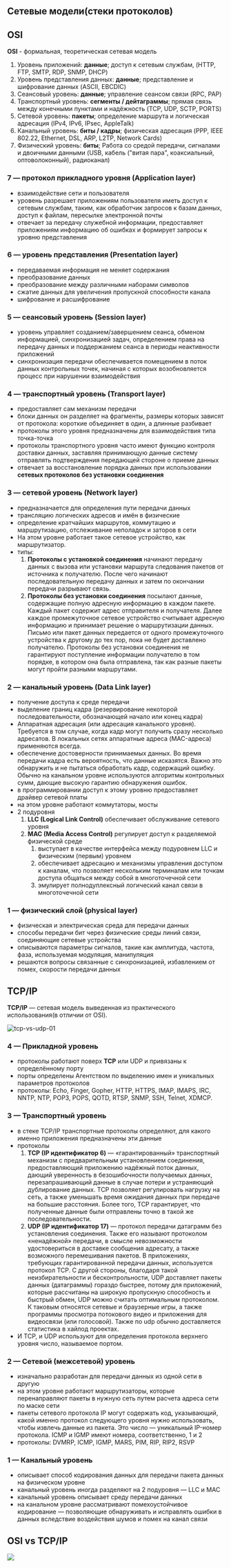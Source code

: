 ## Сетевые модели(стеки протоколов)

## OSI

**OSI** - формальная, теоретическая сетевая модель

1. Уровень приложений: **данные**; доступ к сетевым службам, (HTTP, FTP, SMTP, RDP, SNMP, DHCP)
2. Уровень представления данных: **данные**; представление и шифрование данных (ASCII, EBCDIC)
3. Сеансовый уровень: **данные**; управление сеансом связи (RPC, PAP)
4. Транспортный уровень: **сегменты / дейтаграммы**; прямая связь между конечными пунктами и надёжность (TCP, UDP, SCTP, PORTS)
5. Сетевой уровень: **пакеты**; определение маршрута и логическая адресация (IPv4, IPv6, IPsec, AppleTalk)
6. Канальный уровень: **биты / кадры**; физическая адресация (PPP, IEEE 802.22, Ethernet, DSL, ARP, L2TP, Network Cards)
7. Физический уровень: **биты**; Работа со средой передачи, сигналами и двоичными данными (USB, кабель ("витая пара", коаксиальный, оптоволоконный), радиоканал)

### 7 — протокол прикладного уровня (Application layer)

- взаимодействие сети и пользователя
- уровень разрешает приложениям пользователя иметь доступ к сетевым службам, таким, как обработчик запросов к базам данных, доступ к файлам, пересылке электронной почты
- отвечает за передачу служебной информации, предоставляет приложениям информацию об ошибках и формирует запросы к уровню представления

### 6 — уровень представления (Presentation layer)

- передаваемая информация не меняет содержания
- преобразование данных
- преобразование между различными наборами символов
- сжатие данных для увеличения пропускной способности канала
- шифрование и расшифрование

### 5 — сеансовый уровень (Session layer)

- уровень управляет созданием/завершением сеанса, обменом информацией, синхронизацией задач, определением права на передачу данных и поддержанием сеанса в периоды неактивности приложений
- синхронизация передачи обеспечивается помещением в поток данных контрольных точек, начиная с которых возобновляется процесс при нарушении взаимодействия

### 4 — транспортный уровень (Transport layer)

- предоставляет сам механизм передачи
- блоки данных он разделяет на фрагменты, размеры которых зависят от протокола: короткие объединяет в один, а длинные разбивает
- протоколы этого уровня предназначены для взаимодействия типа точка-точка
- протоколы транспортного уровня часто имеют функцию контроля доставки данных, заставляя принимающую данные систему отправлять подтверждения передающей стороне о приеме данных
- отвечает за восстановление порядка данных при использовании **сетевых протоколов без установки соединения**

### 3 — сетевой уровень (Network layer)

- предназначается для определения пути передачи данных
- трансляцию логических адресов и имён в физические
- определение кратчайших маршрутов, коммутацию и маршрутизацию, отслеживание неполадок и заторов в сети
- На этом уровне работает такое сетевое устройство, как маршрутизатор.
- типы:
  1. **Протоколы с установкой соединения** начинают передачу данных с вызова или установки маршрута следования пакетов от источника к получателю. После чего начинают последовательную передачу данных и затем по окончании передачи разрывают связь.
  2. **Протоколы без установки соединения** посылают данные, содержащие полную адресную информацию в каждом пакете. Каждый пакет содержит адрес отправителя и получателя. Далее каждое промежуточное сетевое устройство считывает адресную информацию и принимает решение о маршрутизации данных. Письмо или пакет данных передается от одного промежуточного устройства к другому до тех пор, пока не будет доставлено получателю. Протоколы без установки соединения не гарантируют поступление информации получателю в том порядке, в котором она была отправлена, так как разные пакеты могут пройти разными маршрутами.

### 2 — канальный уровень (Data Link layer)

- получение доступа к среде передачи
- выделение границ кадра (резервирование некоторой последовательности, обозначающей начало или конец кадра)
- Аппаратная адресация (или адресация канального уровня). Требуется в том случае, когда кадр могут получить сразу несколько адресатов. В локальных сетях аппаратные адреса (MAC-адреса) применяются всегда.
- обеспечение достоверности принимаемых данных. Во время передачи кадра есть вероятность, что данные исказятся. Важно это обнаружить и не пытаться обработать кадр, содержащий ошибку. Обычно на канальном уровне используются алгоритмы контрольных сумм, дающие высокую гарантию обнаружения ошибок.
- в программировании доступ к этому уровню предоставляет драйвер сетевой платы
- на этом уровне работают коммутаторы, мосты
- 2 подуровня
  1. **LLC (Logical Link Control)** обеспечивает обслуживание сетевого уровня
  2. **MAC (Media Access Control)** регулирует доступ к разделяемой физической среде
     1. выступает в качестве интерфейса между подуровнем LLC и физическим (первым) уровнем
     2. обеспечивает адресацию и механизмы управления доступом к каналам, что позволяет нескольким терминалам или точкам доступа общаться между собой в многоточечной сети
     3. эмулирует полнодуплексный логический канал связи в многоточечной сети

### 1 — физический слой (physical layer)

- физическая и электрическая среда для передачи данных
- способы передачи бит через физические среды линий связи, соединяющие сетевые устройства
- описываются параметры сигналов, такие как амплитуда, частота, фаза, используемая модуляция, манипуляция
- решаются вопросы связанные с синхронизацией, избавлением от помех, скорости передачи данных

## TCP/IP

**TCP/IP** — сетевая модель выведенная из практического использования(в отличии от OSI).

![tcp-vs-udp-01](..\media\network\tcp-vs-udp.png)

### 4 — Прикладной уровень

- протоколы работают поверх **TCP** или UDP и привязаны к определённому порту
- порты определены Агентством по выделению имен и уникальных параметров протоколов
- протоколы: Echo, Finger, Gopher, HTTP, HTTPS, IMAP, IMAPS, IRC, NNTP, NTP, POP3, POPS, QOTD, RTSP, SNMP, SSH, Telnet, XDMCP.

### 3 — Транспортный уровень

- в стеке TCP/IP транспортные протоколы определяют, для какого именно приложения предназначены эти данные
- протоколы
  1. **TCP (IP идентификатор 6)** — «гарантированный» транспортный механизм с предварительным установлением соединения, предоставляющий приложению надёжный поток данных, дающий уверенность в безошибочности получаемых данных, перезапрашивающий данные в случае потери и устраняющий дублирование данных. TCP позволяет регулировать нагрузку на сеть, а также уменьшать время ожидания данных при передаче на большие расстояния. Более того, TCP гарантирует, что полученные данные были отправлены точно в такой же последовательности.
  2. **UDP (IP идентификатор 17)** — протокол передачи датаграмм без установления соединения. Также его называют протоколом «ненадёжной» передачи, в смысле невозможности удостовериться в доставке сообщения адресату, а также возможного перемешивания пакетов. В приложениях, требующих гарантированной передачи данных, используется протокол TCP. С другой стороны, благодаря такой неизбирательности и бесконтрольности, UDP доставляет пакеты данных (датаграммы) гораздо быстрее, потому для приложений, которые рассчитаны на широкую пропускную способность и быстрый обмен, UDP можно считать оптимальным протоколом. К таковым относятся сетевые и браузерные игры, а также программы просмотра потокового видео и приложения для видеосвязи (или голосовой). Также по udp обычно доставляется статистика в хайлод проектах.
- И TCP, и UDP используют для определения протокола верхнего уровня число, называемое портом.

### 2 — Сетевой (межсетевой) уровень

- изначально разработан для передачи данных из одной сети в другую
- на этом уровне работают маршрутизаторы, которые перенаправляют пакеты в нужную сеть путем расчета адреса сети по маске сети
- пакеты сетевого протокола IP могут содержать код, указывающий, какой именно протокол следующего уровня нужно использовать, чтобы извлечь данные из пакета. Это число — уникальный IP-номер протокола. ICMP и IGMP имеют номера, соответственно, 1 и 2
- протоколы:  DVMRP, ICMP, IGMP, MARS, PIM, RIP, RIP2, RSVP

### 1 — Канальный уровень

- описывает способ кодирования данных для передачи пакета данных на физическом уровне
- канальный уровень иногда разделяют на 2 подуровня — LLC и MAC
- канальный уровень описывает среду передачи данных
- на канальном уровне рассматривают помехоустойчивое кодирование — позволяющие обнаруживать и исправлять ошибки в данных вследствие воздействия шумов и помех на канал связи

## OSI vs TCP/IP

![](../media/osi-tcp-ip.png)

